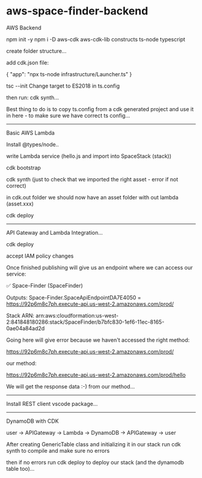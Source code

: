 # aws-space-finder-backend

AWS Backend

npm init -y
npm i -D aws-cdk aws-cdk-lib constructs ts-node typescript

create folder structure...

add cdk.json file:

{
"app": "npx ts-node infrastructure/Launcher.ts"
}

tsc --init
Change target to ES2018 in ts.config

then run: cdk synth...

Best thing to do is to copy ts.config from a cdk generated project and use it in here - to make sure we have correct ts config...

---

Basic AWS Lambda

Install @types/node..

write Lambda service (hello.js and import into SpaceStack (stack))

cdk bootstrap

cdk synth (just to check that we imported the right asset - error if not correct)

in cdk.out folder we should now have an asset folder with out lambda (asset.xxx)

cdk deploy

---

API Gateway and Lambda Integration...

cdk deploy

accept IAM policy changes

Once finished publishing will give us an endpoint where we can access our service:

✅ Space-Finder (SpaceFinder)

Outputs:
Space-Finder.SpaceApiEndpointDA7E4050 = https://92p6m8c7ph.execute-api.us-west-2.amazonaws.com/prod/

Stack ARN:
arn:aws:cloudformation:us-west-2:841848180286:stack/SpaceFinder/b7bfc830-1ef6-11ec-8165-0ae04a84ad2d

Going here will give error because we haven't accessed the right method:

https://92p6m8c7ph.execute-api.us-west-2.amazonaws.com/prod/

our method:

https://92p6m8c7ph.execute-api.us-west-2.amazonaws.com/prod/hello

We will get the response data :-) from our method...

---

Install REST client vscode package...

---

DynamoDB with CDK

user -> APIGateway -> Lambda -> DynamoDB -> APIGateway -> user

After creating GenericTable class and initializing it in our stack run cdk synth
to compile and make sure no errors

then if no errors run cdk deploy to deploy our stack (and the dynamodb table too)...
